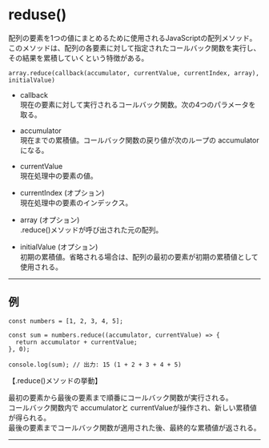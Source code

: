 # reduse()
配列の要素を1つの値にまとめるために使用されるJavaScriptの配列メソッド。    
このメソッドは、配列の各要素に対して指定されたコールバック関数を実行し、その結果を累積していくという特徴がある。
~~~
array.reduce(callback(accumulator, currentValue, currentIndex, array), initialValue)
~~~
- callback    
現在の要素に対して実行されるコールバック関数。次の4つのパラメータを取る。    
    
- accumulator    
現在までの累積値。コールバック関数の戻り値が次のループの accumulatorになる。    
    
- currentValue    
現在処理中の要素の値。    
    
- currentIndex (オプション)    
現在処理中の要素のインデックス。    
    
- array (オプション)    
.reduce()メソッドが呼び出された元の配列。    
    
- initialValue (オプション)    
初期の累積値。省略される場合は、配列の最初の要素が初期の累積値として使用される。    
***

## 例
~~~
const numbers = [1, 2, 3, 4, 5];

const sum = numbers.reduce((accumulator, currentValue) => {
  return accumulator + currentValue;
}, 0);

console.log(sum); // 出力: 15 (1 + 2 + 3 + 4 + 5)
~~~
【.reduce()メソッドの挙動】    
    
最初の要素から最後の要素まで順番にコールバック関数が実行される。    
コールバック関数内で accumulatorと currentValueが操作され、新しい累積値が得られる。    
最後の要素までコールバック関数が適用された後、最終的な累積値が返される。    
***
